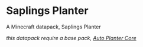 # Saplings Planter
A Minecraft datapack, Saplings Planter

*this datapack require a base pack, [Auto Planter Core](https://github.com/FaustVX/AutoPlanterCore/releases)*
